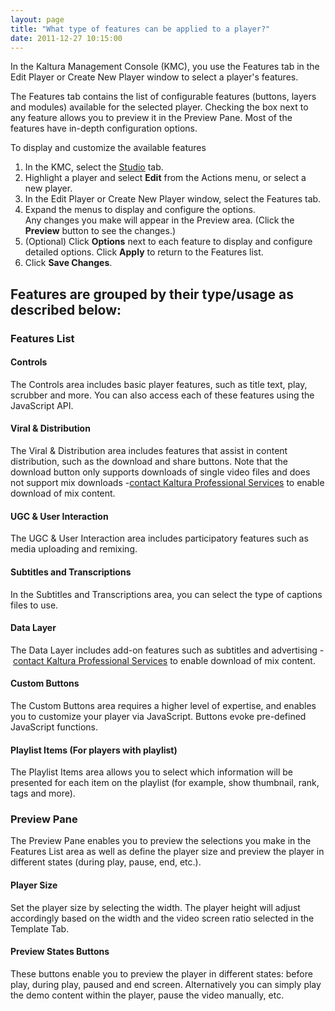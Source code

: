 ```yaml
---
layout: page
title: "What type of features can be applied to a player?"
date: 2011-12-27 10:15:00
---
```


In the Kaltura Management Console (KMC), you use the Features tab in the Edit Player or Create New Player window to select a player's features.

The Features tab contains the list of configurable features (buttons, layers and modules) available for the selected player. Checking the box next to any feature allows you to preview it in the Preview Pane. Most of the features have in-depth configuration options.

<p class="mce-procedure">
  To display and customize the available features
</p>

1.  In the KMC, select the <a href="http://www.kaltura.com/index.php/kmc/kmc4#studio%7CplayersList" target="_blank">Studio</a> tab.
2.  Highlight a player and select **Edit** from the Actions menu, or select a new player.
3.  In the Edit Player or Create New Player window, select the Features tab.
4.  Expand the menus to display and configure the options.   
    Any changes you make will appear in the Preview area. (Click the **Preview** button to see the changes.)
5.  (Optional) Click **Options** next to each feature to display and configure detailed options. Click **Apply** to return to the Features list.
6.  Click **Save Changes**.

## Features are grouped by their type/usage as described below:

### Features List

#### Controls

The Controls area includes basic player features, such as title text, play, scrubber and more. You can also access each of these features using the JavaScript API.

#### Viral & Distribution

The Viral & Distribution area includes features that assist in content distribution, such as the download and share buttons. Note that the download button only supports downloads of single video files and does not support mix downloads -[contact Kaltura Professional Services][1] to enable download of mix content.

 [1]: http://corp.kaltura.com/support/form/project/30

#### UGC & User Interaction

The UGC & User Interaction area includes participatory features such as media uploading and remixing.

#### Subtitles and Transcriptions

In the Subtitles and Transcriptions area, you can select the type of captions files to use.

#### Data Layer

The Data Layer includes add-on features such as subtitles and advertising - [contact Kaltura Professional Services][1] to enable download of mix content.

#### Custom Buttons

The Custom Buttons area requires a higher level of expertise, and enables you to customize your player via JavaScript. Buttons evoke pre-defined JavaScript functions.

#### Playlist Items (For players with playlist)

The Playlist Items area allows you to select which information will be presented for each item on the playlist (for example, show thumbnail, rank, tags and more).

### Preview Pane

The Preview Pane enables you to preview the selections you make in the Features List area as well as define the player size and preview the player in different states (during play, pause, end, etc.).

#### <a name="PlayerSize"></a>Player Size

Set the player size by selecting the width. The player height will adjust accordingly based on the width and the video screen ratio selected in the Template Tab.

#### Preview States Buttons

These buttons enable you to preview the player in different states: before play, during play, paused and end screen. Alternatively you can simply play the demo content within the player, pause the video manually, etc.